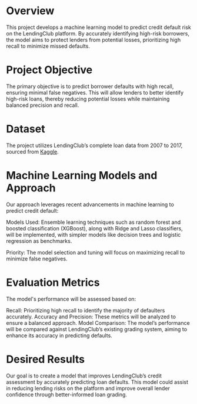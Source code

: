 # Overview

This project develops a machine learning model to predict credit default risk on the LendingClub platform. By accurately identifying high-risk borrowers, the model aims to protect lenders from potential losses, prioritizing high recall to minimize missed defaults.

# Project Objective

The primary objective is to predict borrower defaults with high recall, ensuring minimal false negatives. This will allow lenders to better identify high-risk loans, thereby reducing potential losses while maintaining balanced precision and recall.

# Dataset

The project utilizes LendingClub’s complete loan data from 2007 to 2017, sourced from [Kaggle](https://www.kaggle.com/datasets/husainsb/lendingclub-issued-loans/data).


# Machine Learning Models and Approach

Our approach leverages recent advancements in machine learning to predict credit default:

Models Used: Ensemble learning techniques such as random forest and boosted classification (XGBoost), along with Ridge and Lasso classifiers, will be implemented, with simpler models like decision trees and logistic regression as benchmarks.


Priority: The model selection and tuning will focus on maximizing recall to minimize false negatives.

# Evaluation Metrics

The model's performance will be assessed based on:

Recall: Prioritizing high recall to identify the majority of defaulters accurately.
Accuracy and Precision: These metrics will be analyzed to ensure a balanced approach.
Model Comparison: The model’s performance will be compared against LendingClub’s existing grading system, aiming to enhance its accuracy in predicting defaults.


# Desired Results 
Our goal is to create a model that improves LendingClub’s credit assessment by accurately predicting loan defaults. This model could assist in reducing lending risks on the platform and improve overall lender confidence through better-informed loan grading.

















